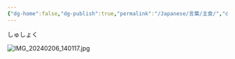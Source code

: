 ```yaml
---
{"dg-home":false,"dg-publish":true,"permalink":"/Japanese/言葉/主食/","dgPassFrontmatter":true}
---
```


しゅしょく

![IMG_20240206_140117.jpg](/img/user/resources/%E7%99%BD%E7%86%8A%E3%82%AB%E3%83%95%E3%82%A7/IMG_20240206_140117.jpg)